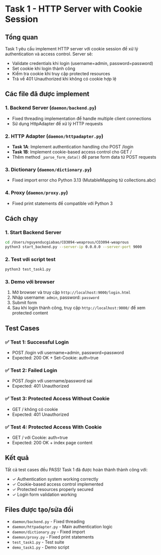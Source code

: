 # Task 1 - HTTP Server with Cookie Session

## Tổng quan
Task 1 yêu cầu implement HTTP server với cookie session để xử lý authentication và access control. Server sẽ:
- Validate credentials khi login (username=admin, password=password)
- Set cookie khi login thành công
- Kiểm tra cookie khi truy cập protected resources
- Trả về 401 Unauthorized khi không có cookie hợp lệ

## Các file đã được implement

### 1. Backend Server (`daemon/backend.py`)
- Fixed threading implementation để handle multiple client connections
- Sử dụng HttpAdapter để xử lý HTTP requests

### 2. HTTP Adapter (`daemon/httpadapter.py`)
- **Task 1A**: Implement authentication handling cho POST /login
- **Task 1B**: Implement cookie-based access control cho GET /
- Thêm method `_parse_form_data()` để parse form data từ POST requests

### 3. Dictionary (`daemon/dictionary.py`)
- Fixed import error cho Python 3.13 (MutableMapping từ collections.abc)

### 4. Proxy (`daemon/proxy.py`)
- Fixed print statements để compatible với Python 3

## Cách chạy

### 1. Start Backend Server
```bash
cd /Users/nguyenducgiabao/CO3094-weaprous/CO3094-weaprous
python3 start_backend.py --server-ip 0.0.0.0 --server-port 9000
```

### 2. Test với script test
```bash
python3 test_task1.py
```

### 3. Demo với browser
1. Mở browser và truy cập `http://localhost:9000/login.html`
2. Nhập username: `admin`, password: `password`
3. Submit form
4. Sau khi login thành công, truy cập `http://localhost:9000/` để xem protected content

## Test Cases

### ✅ Test 1: Successful Login
- POST /login với username=admin, password=password
- Expected: 200 OK + Set-Cookie: auth=true

### ✅ Test 2: Failed Login  
- POST /login với username/password sai
- Expected: 401 Unauthorized

### ✅ Test 3: Protected Access Without Cookie
- GET / không có cookie
- Expected: 401 Unauthorized

### ✅ Test 4: Protected Access With Cookie
- GET / với Cookie: auth=true
- Expected: 200 OK + index page content

## Kết quả
Tất cả test cases đều PASS! Task 1 đã được hoàn thành thành công với:
- ✓ Authentication system working correctly
- ✓ Cookie-based access control implemented  
- ✓ Protected resources properly secured
- ✓ Login form validation working

## Files được tạo/sửa đổi
- `daemon/backend.py` - Fixed threading
- `daemon/httpadapter.py` - Main authentication logic
- `daemon/dictionary.py` - Fixed import
- `daemon/proxy.py` - Fixed print statements
- `test_task1.py` - Test suite
- `demo_task1.py` - Demo script
